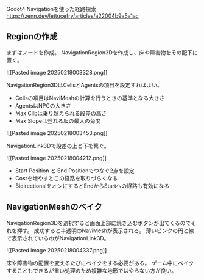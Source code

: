 Godot4 Navigationを使った経路探索
https://zenn.dev/lettucefry/articles/a22004b9a5a1ac

## Regionの作成

まずはノードを作成。
NavigationRegion3Dを作成し、床や障害物をその配下に置く。

![[Pasted image 20250218003328.png]]

NavigationRegion3DはCellsとAgentsの項目を設定すればよい。
- Cellsの項目はNaviMeshの計算を行うときの基準となる大きさ
- AgentsはNPCの大きさ
- Max Clibは乗り越えられる段差の高さ
- Max Slopeは登れる坂の最大の角度

![[Pasted image 20250218003453.png]]

NavigationLink3Dで段差の上と下を繋ぐ。

![[Pasted image 20250218004212.png]]

- Start Position と End Positionでつなぐ2点を設定
- Costを増やすとこの経路を取りづらくなる
- BidirectionalをオンにするとEndからStartへの経路も有効になる

## NavigationMeshのベイク

NavigationRegion3Dを選択すると画面上部に焼き込むボタンが出てくるのでそれを押す。
成功すると半透明のNaviMeshが表示される。
薄いピンクの円と線で表示されているのがNavigationLink3D。

![[Pasted image 20250218004337.png]]

床や障害物の配置を変えるたびにベイクをする必要がある。
ゲーム中にベイクすることもできるが重い処理のため複雑な地形ではやらない方が良い。













